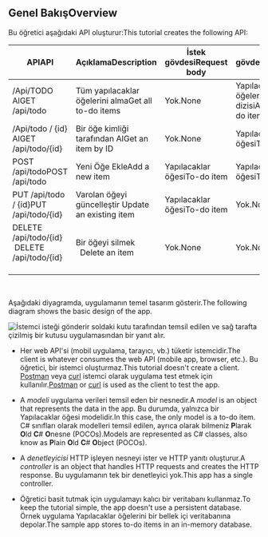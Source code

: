 ## <a name="overview"></a><span data-ttu-id="9fb4b-101">Genel Bakış</span><span class="sxs-lookup"><span data-stu-id="9fb4b-101">Overview</span></span>

<span data-ttu-id="9fb4b-102">Bu öğretici aşağıdaki API oluşturur:</span><span class="sxs-lookup"><span data-stu-id="9fb4b-102">This tutorial creates the following API:</span></span>

|<span data-ttu-id="9fb4b-103">API</span><span class="sxs-lookup"><span data-stu-id="9fb4b-103">API</span></span> | <span data-ttu-id="9fb4b-104">Açıklama</span><span class="sxs-lookup"><span data-stu-id="9fb4b-104">Description</span></span> | <span data-ttu-id="9fb4b-105">İstek gövdesi</span><span class="sxs-lookup"><span data-stu-id="9fb4b-105">Request body</span></span> | <span data-ttu-id="9fb4b-106">Yanıt gövdesi</span><span class="sxs-lookup"><span data-stu-id="9fb4b-106">Response body</span></span> |
|--- | ---- | ---- | ---- |
|<span data-ttu-id="9fb4b-107">/Api/TODO Al</span><span class="sxs-lookup"><span data-stu-id="9fb4b-107">GET /api/todo</span></span> | <span data-ttu-id="9fb4b-108">Tüm yapılacaklar öğelerini alma</span><span class="sxs-lookup"><span data-stu-id="9fb4b-108">Get all to-do items</span></span> | <span data-ttu-id="9fb4b-109">Yok.</span><span class="sxs-lookup"><span data-stu-id="9fb4b-109">None</span></span> | <span data-ttu-id="9fb4b-110">Yapılacaklar öğelerini dizisi</span><span class="sxs-lookup"><span data-stu-id="9fb4b-110">Array of to-do items</span></span>|
|<span data-ttu-id="9fb4b-111">/Api/todo / {id} Al</span><span class="sxs-lookup"><span data-stu-id="9fb4b-111">GET /api/todo/{id}</span></span> | <span data-ttu-id="9fb4b-112">Bir öğe kimliği tarafından Al</span><span class="sxs-lookup"><span data-stu-id="9fb4b-112">Get an item by ID</span></span> | <span data-ttu-id="9fb4b-113">Yok.</span><span class="sxs-lookup"><span data-stu-id="9fb4b-113">None</span></span> | <span data-ttu-id="9fb4b-114">Yapılacaklar öğesi</span><span class="sxs-lookup"><span data-stu-id="9fb4b-114">To-do item</span></span>|
|<span data-ttu-id="9fb4b-115">POST /api/todo</span><span class="sxs-lookup"><span data-stu-id="9fb4b-115">POST /api/todo</span></span> | <span data-ttu-id="9fb4b-116">Yeni Öğe Ekle</span><span class="sxs-lookup"><span data-stu-id="9fb4b-116">Add a new item</span></span> | <span data-ttu-id="9fb4b-117">Yapılacaklar öğesi</span><span class="sxs-lookup"><span data-stu-id="9fb4b-117">To-do item</span></span> | <span data-ttu-id="9fb4b-118">Yapılacaklar öğesi</span><span class="sxs-lookup"><span data-stu-id="9fb4b-118">To-do item</span></span> |
|<span data-ttu-id="9fb4b-119">PUT /api/todo / {id}</span><span class="sxs-lookup"><span data-stu-id="9fb4b-119">PUT /api/todo/{id}</span></span> | <span data-ttu-id="9fb4b-120">Varolan öğeyi güncelleştir&nbsp;</span><span class="sxs-lookup"><span data-stu-id="9fb4b-120">Update an existing item &nbsp;</span></span> | <span data-ttu-id="9fb4b-121">Yapılacaklar öğesi</span><span class="sxs-lookup"><span data-stu-id="9fb4b-121">To-do item</span></span> | <span data-ttu-id="9fb4b-122">Yok.</span><span class="sxs-lookup"><span data-stu-id="9fb4b-122">None</span></span> |
|<span data-ttu-id="9fb4b-123">DELETE /api/todo/{id} &nbsp; &nbsp;</span><span class="sxs-lookup"><span data-stu-id="9fb4b-123">DELETE /api/todo/{id} &nbsp; &nbsp;</span></span> | <span data-ttu-id="9fb4b-124">Bir öğeyi silmek &nbsp;&nbsp;</span><span class="sxs-lookup"><span data-stu-id="9fb4b-124">Delete an item &nbsp; &nbsp;</span></span> | <span data-ttu-id="9fb4b-125">Yok.</span><span class="sxs-lookup"><span data-stu-id="9fb4b-125">None</span></span> | <span data-ttu-id="9fb4b-126">Yok.</span><span class="sxs-lookup"><span data-stu-id="9fb4b-126">None</span></span>|

<br>

<span data-ttu-id="9fb4b-127">Aşağıdaki diyagramda, uygulamanın temel tasarım gösterir.</span><span class="sxs-lookup"><span data-stu-id="9fb4b-127">The following diagram shows the basic design of the app.</span></span>

![İstemci isteği gönderir soldaki kutu tarafından temsil edilen ve sağ tarafta çizilmiş bir kutusu uygulamasından bir yanıt alır.](../../tutorials/first-web-api/_static/architecture.png)

* <span data-ttu-id="9fb4b-132">Her web API'si (mobil uygulama, tarayıcı, vb.) tüketir istemcidir.</span><span class="sxs-lookup"><span data-stu-id="9fb4b-132">The client is whatever consumes the web API (mobile app, browser, etc.).</span></span> <span data-ttu-id="9fb4b-133">Bu öğretici, bir istemci oluşturmaz.</span><span class="sxs-lookup"><span data-stu-id="9fb4b-133">This tutorial doesn't create a client.</span></span> <span data-ttu-id="9fb4b-134">[Postman](https://www.getpostman.com/) veya [curl](https://developer.apple.com/legacy/library/documentation/Darwin/Reference/ManPages/man1/curl.1.html) istemci olarak uygulama test etmek için kullanılır.</span><span class="sxs-lookup"><span data-stu-id="9fb4b-134">[Postman](https://www.getpostman.com/) or [curl](https://developer.apple.com/legacy/library/documentation/Darwin/Reference/ManPages/man1/curl.1.html) is used as the client to test the app.</span></span>

* <span data-ttu-id="9fb4b-135">A *modeli* uygulama verileri temsil eden bir nesnedir.</span><span class="sxs-lookup"><span data-stu-id="9fb4b-135">A *model* is an object that represents the data in the app.</span></span> <span data-ttu-id="9fb4b-136">Bu durumda, yalnızca bir Yapılacaklar öğesi modelidir.</span><span class="sxs-lookup"><span data-stu-id="9fb4b-136">In this case, the only model is a to-do item.</span></span> <span data-ttu-id="9fb4b-137">C# sınıfları olarak modelleri temsil edilen, ayrıca olarak bilmeniz **P**larak **O**ld **C**# **O**nesne (POCOs).</span><span class="sxs-lookup"><span data-stu-id="9fb4b-137">Models are represented as C# classes, also know as **P**lain **O**ld **C**# **O**bject (POCOs).</span></span>

* <span data-ttu-id="9fb4b-138">A *denetleyicisi* HTTP işleyen nesneyi ister ve HTTP yanıtı oluşturur.</span><span class="sxs-lookup"><span data-stu-id="9fb4b-138">A *controller* is an object that handles HTTP requests and creates the HTTP response.</span></span> <span data-ttu-id="9fb4b-139">Bu uygulamanın tek bir denetleyici yok.</span><span class="sxs-lookup"><span data-stu-id="9fb4b-139">This app has a single controller.</span></span>

* <span data-ttu-id="9fb4b-140">Öğretici basit tutmak için uygulamayı kalıcı bir veritabanı kullanmaz.</span><span class="sxs-lookup"><span data-stu-id="9fb4b-140">To keep the tutorial simple, the app doesn't use a persistent database.</span></span> <span data-ttu-id="9fb4b-141">Örnek uygulama Yapılacaklar öğelerini bir bellek içi veritabanına depolar.</span><span class="sxs-lookup"><span data-stu-id="9fb4b-141">The sample app stores to-do items in an in-memory database.</span></span>
